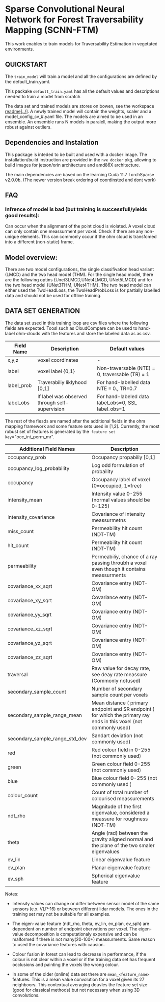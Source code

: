 # Sparse Convolutional Neural Network for Forest Traversability Mapping (SCNN-FTM)
This work enables to train models for Traversability Estimation in vegetated environments. 


## QUICKSTART
The `train_model` will train a model and all the configurations are defined by the default_train.yaml.

This packake `default_train.yaml` has all the default values and descriptions needed to train a model from scratch. 

The data set and trained models are stores on bowen, see the workspace [readme\[../\]](../../README.md). A newly trained model will contain the weights, scaler and a model_config_cv_#.yaml file. The models are aimed to be used in an ensemble. An ensemble runs N models in paralell, making the output more robust against outliers.

## Dependencies and Instalation
This package is inteded to be built and used with a docker image. The installation/build instruction are provided in the `nve_docker` pkg, allowing to build images for jetson/orin architecture and amd86X architecture. 

The main dependencies are based on the learning
Cuda 11.7
TorchSparse v2.0.0b. (The newer version break ordering of coordinsted and dont work)



## FAQ

### Infrence of model is bad (but training is successfull/yields good results):
Can occur when the alignment of the point cloud is violated. A voxel cloud can only contain one meassurment per voxel. Check if there are any non-unique elements. This can commonly occur if the ohm cloud is transfomed into a different (non-static) frame.


## Model overview:

There are two model configurations, the single classifivation head variant (LMCD) and the two head model (THM). For the single head model, there are the following optins {Unet3LMCD,UNet4LMCD, UNet5LMCD} and for the two head model {UNet3THM, UNet4THM}. The two head model can either used the TwoHeadLoss, the TwoHeadProbLoss is for partially labelled data and should not be used for offline training. 

## DATA SET GENERATION
The data set used in this training loop are csv files where the following fields are expected. Toosl such as CloudCompare can be used to hand-label ohm-clouds with the features and store the labeled data as as csv.

| Field Name | Description | Default values |
| - | -| - |
| x,y,z | voxel coordinates| - |
| label | voxel label {0,1} | Non-traversable (NTE) = 0, traversable (TR) = 1 |
|label_prob | Traverabiliy liklyhood [0,1] | For hand-labelled data NTE = 0., TR=0.7| 
| label_obs | If label was observed through self-supervision | For hand-labeled data label_obs=0, SSL label_obs=1 | 

The rest of the fiesds are named after the additional fields in the ohm mapping framework and some feature sets used in [1,2]. Currently, the most robust set of features is generated by the` feature set key`="occ_int_perm_mr". 


| Additional Field Names | Description | 
| - | -|
|occupancy_prob	| Occupancy propabiliy [0,1] |
| occupancy_log_probability | Log odd formulation of probaility	|
| occupancy | Occupancy label of voxel {0=occupied, 1=free}|
| intensity_mean | Intensity value 0-255 (normal values should be 0-125) |	
| intensity_covariance | Covariance of intensity meassurmetns |
| miss_count | Permeability hit count (NDT-TM) |	
| hit_count | Permeability hit count (NDT-TM) |	
| permeability | Permeabiliy, chance of a ray passing throubh a voxel even though it contains meassurments |	
| covariance_xx_sqrt | Covariance entry (NDT-OM) |	
| covariance_xy_sqrt | Covariance entry (NDT-OM) |	
| covariance_yy_sqrt | Covariance entry (NDT-OM) |	
| covariance_xz_sqrt | Covariance entry (NDT-OM) |	
| covariance_yz_sqrt | Covariance entry (NDT-OM) |	
| covariance_zz_sqrt | Covariance entry (NDT-OM) |	
| traversal | Raw value for decay rate, see deay rate meassure (Commonly notused) |	
| secondary_sample_count | Number of secondary sample count per voxels |	
| secondary_sample_range_mean | Mean distance ( primary endpoint and SR endpoint ) for which the primary ray ends in this voxel (not commonly used)|	
| secondary_sample_range_std_dev | Sandart deviation (not commonly used) |	
| red | Red colour field in 0-255 (not commonly used) |	
| green | Green colour field 0-255 (not commonly used) |	
| blue | Blue colour field 0-255 (not commonly used ) |	
| colour_count | Count of total number of colourised meassurements |	
| ndt_rho | Magnitude of the first eigenvalue, considered a meassure for roughness (NDT-TM) |	
| theta | Angle (rad) between the gravity aligned normal and the plane of the two smaler eigenvalues |	
| ev_lin | Linear eigenvalue feature |	
| ev_plan | Planar eigenvalue feature |	
| ev_sph | Spherical eigenvalue feature |

Notes:
- Intensity values can change or differ between sensor model of the same sensors (e.x. VLP-16) or between different lidar models. The ones in the training set may not be suitable for all examples.

- The eigen-value feature (ndt_rho, theta, ev_lin, ev_plan, ev_sph) are dependent on number of endpoint obervations per voxel. The eigen-value decomposition is computationaly expensive and can be malformed if there is not many(20-100+) meassurments. Same reason to used the covariance features with causion. 

- Colour fusion in forest can lead to decrease in performance, if the colour is not clear within a voxel or if the training data set has frequent occlusions and painting the voxels the wrong colour. 

- In some of the older (online) data set there are `mean_<feature_name>` features. This is a mean value convolution for a voxel given its 27 neighboors. This contextual averaging douvles the feature set size (good for classical methods) but not necessary when using 3D convolutions. 
